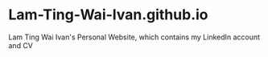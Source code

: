# Lam-Ting-Wai-Ivan.github.io
Lam Ting Wai Ivan's Personal Website, which contains my LinkedIn account and CV

